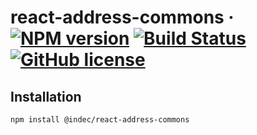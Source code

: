 # react-address-commons &middot; [![NPM version](https://img.shields.io/npm/v/@indec/react-address-commons.svg)](https://www.npmjs.com/package/@indec/react-address-commons) [![Build Status](https://travis-ci.org/indec-it/react-address-commons.svg?branch=master)](https://travis-ci.org/indec-it/react-address-commons) [![GitHub license](https://img.shields.io/badge/license-MIT-blue.svg)](https://github.com/indec-it/react-address-commons/blob/master/LICENSE)

## Installation

    npm install @indec/react-address-commons
